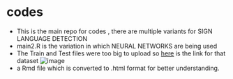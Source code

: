 # codes
* This is the main repo for codes , there are multiple variants for SIGN LANGUAGE DETECTION
* main2.R is the variation in which NEURAL NETWORKS are being used
* The Train and Test files were too big to upload so [here](https://www.kaggle.com/datasets/datamunge/sign-language-mnist) is the link for that dataset
![image](https://user-images.githubusercontent.com/82695022/167455309-0b32c721-30e1-44fc-b772-c01c883eb2c2.png)
* a Rmd file which is converted to .html format for better understanding.
